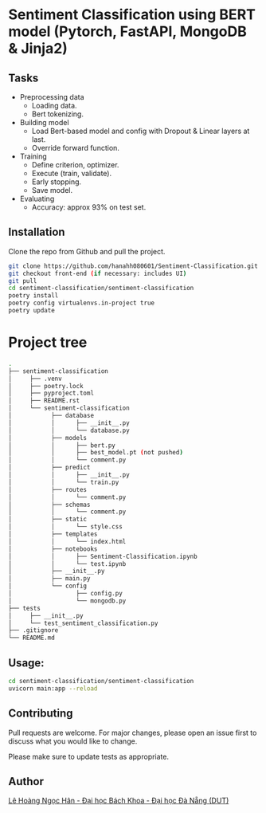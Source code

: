 # Sentiment Classification using BERT model (Pytorch, FastAPI, MongoDB & Jinja2)

## Tasks 
* Preprocessing data
  * Loading data.
  * Bert tokenizing.
* Building model
  * Load Bert-based model and config with Dropout & Linear layers at last.
  * Override forward function.
* Training
  * Define criterion, optimizer.
  * Execute (train, validate).
  * Early stopping. 
  * Save model.
* Evaluating
  * Accuracy: approx 93% on test set.


## Installation

Clone the repo from Github and pull the project.
```bash
git clone https://github.com/hanahh080601/Sentiment-Classification.git
git checkout front-end (if necessary: includes UI)
git pull
cd sentiment-classification/sentiment-classification
poetry install
poetry config virtualenvs.in-project true
poetry update
```

# Project tree 
```bash
.  
├── sentiment-classification            
│     ├── .venv               
│     ├── poetry.lock      
│     ├── pyproject.toml     
│     ├── README.rst    
│     └── sentiment-classification      
│           ├── database              
│           │      ├── __init__.py       
│           │      └── database.py                 
│           ├── models          
│           │      ├── bert.py      
│           │      ├── best_model.pt (not pushed)        
│           │      └── comment.py        
│           ├── predict         
│           │      ├── __init__.py       
│           │      └── train.py     
│           ├── routes                
│           │      └── comment.py     
│           ├── schemas                
│           │      └── comment.py    
│           ├── static                
│           │      └── style.css    
│           ├── templates                
│           │      └── index.html     
│           ├── notebooks         
│           │      ├── Sentiment-Classification.ipynb        
│           │      └── test.ipynb         
│           ├── __init__.py  
│           ├── main.py         
│           └── config    
│                  ├── config.py              
│                  └── mongodb.py    
├── tests           
│     ├── __init__.py            
│     └── test_sentiment_classification.py             
├── .gitignore                         
└── README.md       
```

## Usage: 
```bash
cd sentiment-classification/sentiment-classification
uvicorn main:app --reload
```

## Contributing
Pull requests are welcome. For major changes, please open an issue first to discuss what you would like to change.

Please make sure to update tests as appropriate.

## Author
[Lê Hoàng Ngọc Hân - Đại học Bách Khoa - Đại học Đà Nẵng (DUT)](https://github.com/hanahh080601) 

